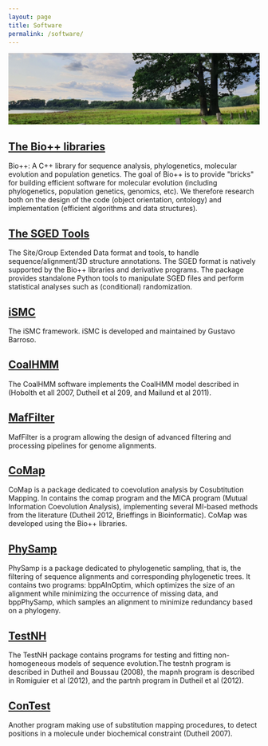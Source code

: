 ```yaml
---
layout: page
title: Software
permalink: /software/
---
```


![Image](/images/twin_trees_banner.png)


## <a href="https://biopp.github.io/">The Bio++ libraries</a>

Bio++: A C++ library for sequence analysis, phylogenetics, molecular evolution and population genetics.
The goal of Bio++ is to provide "bricks" for building efficient software for molecular evolution (including phylogenetics, population genetics, genomics, etc). We therefore research both on the design of the code (object orientation, ontology) and implementation (efficient algorithms and data structures).

## <a href="https://jydu.github.io/sgedtools">The SGED Tools</a>

The Site/Group Extended Data format and tools, to handle sequence/alignment/3D structure annotations.
The SGED format is natively supported by the Bio++ libraries and derivative programs.
The package provides standalone Python tools to manipulate SGED files and perform statistical analyses such as (conditional) randomization.

## <a href="https://github.com/gvbarroso/ismc">iSMC</a>

The iSMC framework. iSMC is developed and maintained by Gustavo Barroso.

## <a href="https://github.com/jydu/coalhmm">CoalHMM</a>

The CoalHMM software implements the CoalHMM model described in (Hobolth et all 2007, Dutheil et al 209, and Mailund et al 2011).

## <a href="https://jydu.github.io/maffilter/">MafFilter</a>

MafFilter is a program allowing the design of advanced filtering and processing pipelines for genome alignments.

## <a href="https://jydu.github.io/comap/">CoMap</a>

CoMap is a package dedicated to coevolution analysis by Cosubtitution Mapping. In contains the comap program and the MICA program (Mutual Information Coevolution Analysis), implementing several MI-based methods from the literature (Dutheil 2012, Brieffings in Bioinformatic). CoMap was developed using the Bio++ libraries.

## <a href="https://jydu.github.io/physamp/">PhySamp</a>

PhySamp is a package dedicated to phylogenetic sampling, that is, the filtering of sequence alignments and corresponding phylogenetic trees. It contains two programs: bppAlnOptim, which optimizes the size of an alignment while minimizing the occurrence of missing data, and bppPhySamp, which samples an alignment to minimize redundancy based on a phylogeny.

## <a href="https://github.com/biopp/testnh">TestNH</a>

The TestNH package contains programs for testing and fitting non-homogeneous models of sequence evolution.The testnh program is described in Dutheil and Boussau (2008), the mapnh program is described in Romiguier et al (2012), and the partnh program in Dutheil et al (2012).

## <a href="https://github.com/jydu/contest">ConTest</a>

Another program making use of substitution mapping procedures, to detect positions in a molecule under biochemical constraint (Dutheil 2007).

